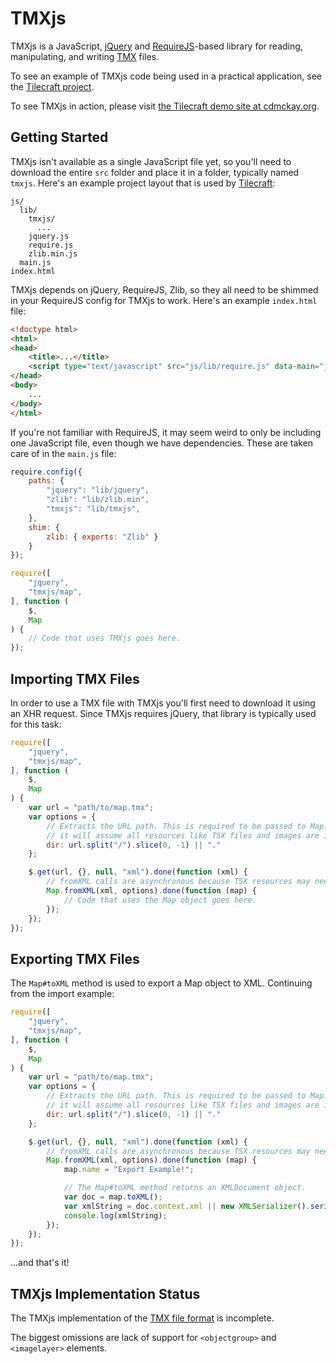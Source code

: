 TMXjs
=====

TMXjs is a JavaScript, [jQuery](http://jquery.com/) and [RequireJS](http://requirejs.org)-based library for reading,
manipulating, and writing [TMX](https://github.com/bjorn/tiled/wiki/TMX-Map-Format) files.

To see an example of TMXjs code being used in a practical application, see the
[Tilecraft project](https://github.com/cdmckay/tilecraft/).

To see TMXjs in action, please visit [the Tilecraft demo site at cdmckay.org](http://cdmckay.org/tilecraft/).

## Getting Started

TMXjs isn't available as a single JavaScript file yet, so you'll need to download the entire `src` folder and place
it in a folder, typically named `tmxjs`. Here's an example project layout that is used by
[Tilecraft](https://github.com/cdmckay/tilecraft/):

```
js/
  lib/
    tmxjs/
      ...
    jquery.js
    require.js
    zlib.min.js
  main.js
index.html
```

TMXjs depends on jQuery, RequireJS, Zlib, so they all need to be shimmed in your RequireJS config for TMXjs to work.
Here's an example `index.html` file:

```html
<!doctype html>
<html>
<head>
    <title>...</title>
    <script type="text/javascript" src="js/lib/require.js" data-main="js/main"></script>
</head>
<body>
    ...
</body>
</html>
```

If you're not familiar with RequireJS, it may seem weird to only be including one JavaScript file, even though we have
dependencies. These are taken care of in the `main.js` file:

```javascript
require.config({
    paths: {
        "jquery": "lib/jquery",
        "zlib": "lib/zlib.min",
        "tmxjs": "lib/tmxjs",
    },
    shim: {
        zlib: { exports: "Zlib" }
    }
});

require([
    "jquery",
    "tmxjs/map",
], function (
    $,
    Map
) {
    // Code that uses TMXjs goes here.
});
```

## Importing TMX Files

In order to use a TMX file with TMXjs you'll first need to download it using an XHR request. Since TMXjs requires
jQuery, that library is typically used for this task:

```javascript
require([
    "jquery",
    "tmxjs/map",
], function (
    $,
    Map
) {
    var url = "path/to/map.tmx";
    var options = {
        // Extracts the URL path. This is required to be passed to Map.fromXML(...) or
        // it will assume all resources like TSX files and images are in the current folder.
        dir: url.split("/").slice(0, -1) || "."
    };

    $.get(url, {}, null, "xml").done(function (xml) {
        // fromXML calls are asynchronous because TSX resources may need to be loaded by TMXjs.
        Map.fromXML(xml, options).done(function (map) {
            // Code that uses the Map object goes here.
        });
    });
});
```

## Exporting TMX Files

The `Map#toXML` method is used to export a Map object to XML. Continuing from the import example:

```javascript
require([
    "jquery",
    "tmxjs/map",
], function (
    $,
    Map
) {
    var url = "path/to/map.tmx";
    var options = {
        // Extracts the URL path. This is required to be passed to Map.fromXML(...) or
        // it will assume all resources like TSX files and images are in the current folder.
        dir: url.split("/").slice(0, -1) || "."
    };

    $.get(url, {}, null, "xml").done(function (xml) {
        // fromXML calls are asynchronous because TSX resources may need to be loaded by TMXjs.
        Map.fromXML(xml, options).done(function (map) {
            map.name = "Export Example!";

            // The Map#toXML method returns an XMLDocument object.
            var doc = map.toXML();
            var xmlString = doc.context.xml || new XMLSerializer().serializeToString(doc.context);
            console.log(xmlString);
        });
    });
});
```

...and that's it!

## TMXjs Implementation Status

The TMXjs implementation of the [TMX file format](https://github.com/bjorn/tiled/wiki/TMX-Map-Format) is incomplete.

The biggest omissions are lack of support for `<objectgroup>` and `<imagelayer>` elements.


